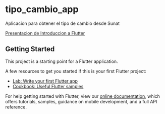# tipo_cambio_app

Aplicacion para obtener el tipo de cambio desde Sunat

[Presentacion de Introduccion a Flutter](https://docs.google.com/presentation/d/10358JVRgK2vdMFfs_S-TY4L6WbZ3VoSySbN_pt_kxbA/edit?usp=sharing)

## Getting Started

This project is a starting point for a Flutter application.

A few resources to get you started if this is your first Flutter project:

- [Lab: Write your first Flutter app](https://flutter.dev/docs/get-started/codelab)
- [Cookbook: Useful Flutter samples](https://flutter.dev/docs/cookbook)

For help getting started with Flutter, view our
[online documentation](https://flutter.dev/docs), which offers tutorials,
samples, guidance on mobile development, and a full API reference.
